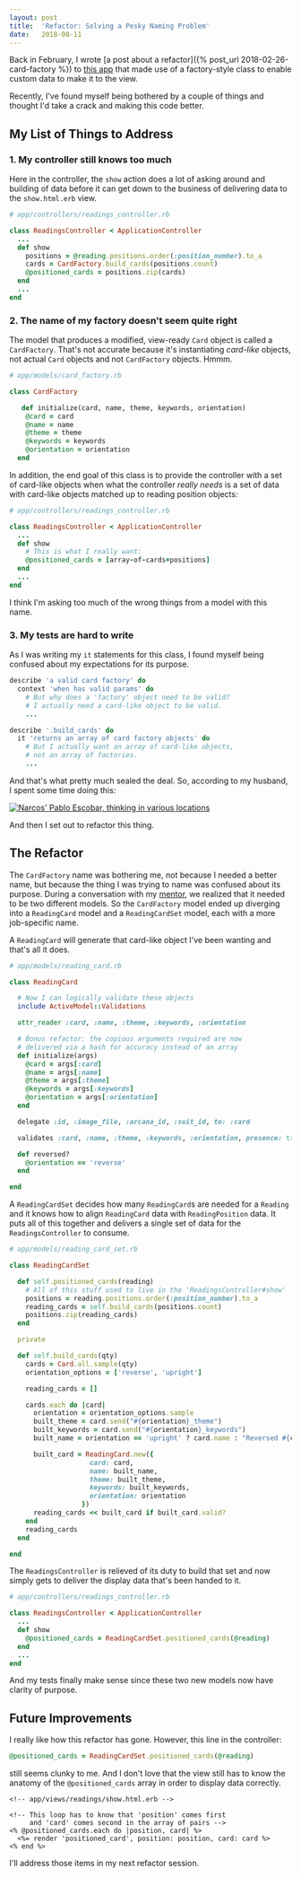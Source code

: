 ```yaml
---
layout: post
title:  'Refactor: Solving a Pesky Naming Problem'
date:   2018-08-11
---
```


Back in February, I wrote [a post about a refactor]({% post_url 2018-02-26-card-factory %}) to [this app](http://modernmystic.herokuapp.com/) that made use of a factory-style class to enable custom data to make it to the view.

Recently, I've found myself being bothered by a couple of things and thought I'd take a crack and making this code better.

## My List of Things to Address

### 1. My controller still knows too much
Here in the controller, the `show` action does a lot of asking around and building of data before it can get down to the business of delivering data to the `show.html.erb` view.

```ruby
# app/controllers/readings_controller.rb

class ReadingsController < ApplicationController
  ...
  def show
    positions = @reading.positions.order(:position_number).to_a
    cards = CardFactory.build_cards(positions.count)
    @positioned_cards = positions.zip(cards)
  end
  ...
end
```

### 2. The name of my factory doesn't seem quite right

The model that produces a modified, view-ready `Card` object is called a `CardFactory`. That's not accurate because it's instantiating _card-like_ objects, not actual `Card` objects and not `CardFactory` objects. Hmmm.

```ruby
# app/models/card_factory.rb

class CardFactory

   def initialize(card, name, theme, keywords, orientation)
    @card = card
    @name = name
    @theme = theme
    @keywords = keywords
    @orientation = orientation
  end
```

In addition, the end goal of this class is to provide the controller with a set of card-like objects when what the controller _really needs_ is a set of data with card-like objects matched up to reading position objects:

```ruby
# app/controllers/readings_controller.rb

class ReadingsController < ApplicationController
  ...
  def show
    # This is what I really want:
    @positioned_cards = [array-of-cards+positions]
  end
  ...
end
```

I think I'm asking too much of the wrong things from a model with this name.

### 3. My tests are hard to write

As I was writing my `it` statements for this class, I found myself being confused about my expectations for its purpose.

```ruby
describe 'a valid card factory' do
  context 'when has valid params' do
    # But why does a 'factory' object need to be valid?
    # I actually need a card-like object to be valid.
    ...  

describe '.build_cards' do
  it 'returns an array of card factory objects' do
    # But I actually want an array of card-like objects,
    # not an array of factories.
    ...
```
And that's what pretty much sealed the deal. So, according to my husband, I spent some time doing this:

<a href="https://twitter.com/JenMsft/status/1027018324037623810"><img src="https://pbs.twimg.com/media/DkCzXJ2U4AE1sWk.jpg" title="When you try to choose a meaningful variable name by twitter.com/JenMsft" alt="Narcos' Pablo Escobar, thinking in various locations" class="post-image"></a>

And then I set out to refactor this thing.

## The Refactor

The `CardFactory` name was bothering me, not because I needed a better name, but because the thing I was trying to name was confused about its purpose. During a conversation with my [mentor](https://www.linkedin.com/in/scott-maslar-b1650b36/), we realized that it needed to be two different models. So the `CardFactory` model ended up diverging into a `ReadingCard` model and a `ReadingCardSet` model, each with a more job-specific name.

A `ReadingCard` will generate that card-like object I've been wanting and that's all it does.

```ruby
# app/models/reading_card.rb

class ReadingCard

  # Now I can logically validate these objects
  include ActiveModel::Validations

  attr_reader :card, :name, :theme, :keywords, :orientation

  # Bonus refactor: the copious arguments required are now  
  # delivered via a hash for accuracy instead of an array
  def initialize(args)
    @card = args[:card]
    @name = args[:name]
    @theme = args[:theme]
    @keywords = args[:keywords]
    @orientation = args[:orientation]
  end

  delegate :id, :image_file, :arcana_id, :suit_id, to: :card

  validates :card, :name, :theme, :keywords, :orientation, presence: true

  def reversed?
    @orientation == 'reverse'
  end

end
```

A `ReadingCardSet` decides how many `ReadingCard`s are needed for a `Reading` and it knows how to align `ReadingCard` data with `ReadingPosition` data. It puts all of this together and delivers a single set of data for the `ReadingsController` to consume.

```ruby
# app/models/reading_card_set.rb

class ReadingCardSet

  def self.positioned_cards(reading)
    # All of this stuff used to live in the 'ReadingsController#show'
    positions = reading.positions.order(:position_number).to_a
    reading_cards = self.build_cards(positions.count)
    positions.zip(reading_cards)
  end

  private

  def self.build_cards(qty)
    cards = Card.all.sample(qty)
    orientation_options = ['reverse', 'upright']

    reading_cards = []

    cards.each do |card|
      orientation = orientation_options.sample
      built_theme = card.send("#{orientation}_theme")
      built_keywords = card.send("#{orientation}_keywords")
      built_name = orientation == 'upright' ? card.name : "Reversed #{card.name}"

      built_card = ReadingCard.new({
                    card: card,
                    name: built_name,
                    theme: built_theme,
                    keywords: built_keywords,
                    orientation: orientation
                  })
      reading_cards << built_card if built_card.valid?
    end
    reading_cards
  end

end
```

The `ReadingsController` is relieved of its duty to build that set and now simply gets to deliver the display data that's been handed to it.

```ruby
# app/controllers/readings_controller.rb

class ReadingsController < ApplicationController
  ...
  def show
    @positioned_cards = ReadingCardSet.positioned_cards(@reading)
  end
  ...
end
```

And my tests finally make sense since these two new models now have clarity of purpose.

## Future Improvements

I really like how this refactor has gone. However, this line in the controller:
```ruby
@positioned_cards = ReadingCardSet.positioned_cards(@reading)
```

still seems clunky to me. And I don't love that the view still has to know the anatomy of the `@positioned_cards` array in order to display data correctly.

```erb
<!-- app/views/readings/show.html.erb -->

<!-- This loop has to know that 'position' comes first
     and 'card' comes second in the array of pairs -->
<% @positioned_cards.each do |position, card| %>
  <%= render 'positioned_card', position: position, card: card %>
<% end %>
```

I'll address those items in my next refactor session.
